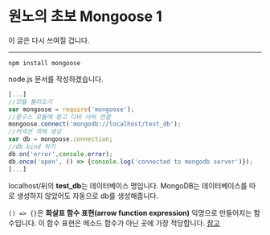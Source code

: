 # 원노의 초보 Mongoose 1

이 글은 다시 쓰여질 겁니다.

-----

```shell
npm install mongoose
```

node.js 문서를 작성하겠습니다.

```javascript
[...]
//모듈 불러오기
var mongoose = require('mongoose');
//몽구스 모듈에 몽고 디비 서버 연결
mongoose.connect('mongodb://localhost/test_db');
//커넥션 객체 생성
var db = mongoose.connection;
//db bind 하기
db.on('error',console.error);
db.once('open', () => {console.log('connected to mongodb server')});
[...]
```

localhost/뒤의 **test_db**는 데이터베이스 명입니다. MongoDB는 데이터베이스를 따로 생성하지 않았어도 자동으로 db를 생성해줍니다.

`() => {}`은 **화살표 함수 표현(arrow function expression)** 익명으로 만들어지는 함수입니다. 이 함수 표현은 메소드 함수가 아닌 곳에 가장 적당합니다. [참고](https://developer.mozilla.org/ko/docs/Web/JavaScript/Reference/Functions/%EC%95%A0%EB%A1%9C%EC%9A%B0_%ED%8E%91%EC%85%98)